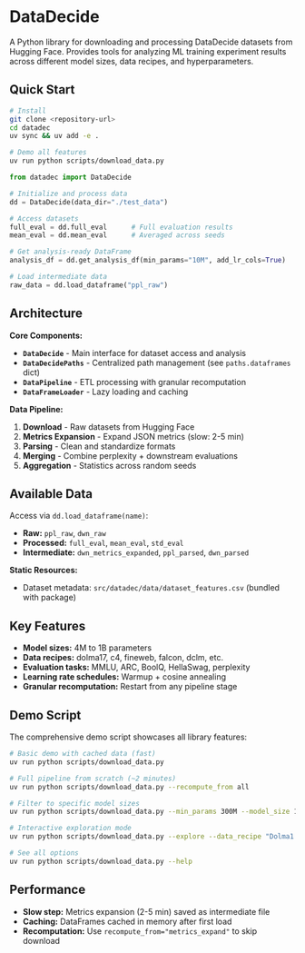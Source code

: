 # DataDecide

A Python library for downloading and processing DataDecide datasets from Hugging Face. Provides tools for analyzing ML training experiment results across different model sizes, data recipes, and hyperparameters.

## Quick Start

```bash
# Install
git clone <repository-url>
cd datadec
uv sync && uv add -e .

# Demo all features
uv run python scripts/download_data.py
```

```python
from datadec import DataDecide

# Initialize and process data
dd = DataDecide(data_dir="./test_data")

# Access datasets
full_eval = dd.full_eval      # Full evaluation results
mean_eval = dd.mean_eval      # Averaged across seeds

# Get analysis-ready DataFrame
analysis_df = dd.get_analysis_df(min_params="10M", add_lr_cols=True)

# Load intermediate data
raw_data = dd.load_dataframe("ppl_raw")
```

## Architecture

**Core Components:**
- **`DataDecide`** - Main interface for dataset access and analysis
- **`DataDecidePaths`** - Centralized path management (see `paths.dataframes` dict)
- **`DataPipeline`** - ETL processing with granular recomputation
- **`DataFrameLoader`** - Lazy loading and caching

**Data Pipeline:**
1. **Download** - Raw datasets from Hugging Face
2. **Metrics Expansion** - Expand JSON metrics (slow: 2-5 min)
3. **Parsing** - Clean and standardize formats
4. **Merging** - Combine perplexity + downstream evaluations
5. **Aggregation** - Statistics across random seeds

## Available Data

Access via `dd.load_dataframe(name)`:
- **Raw:** `ppl_raw`, `dwn_raw`
- **Processed:** `full_eval`, `mean_eval`, `std_eval`
- **Intermediate:** `dwn_metrics_expanded`, `ppl_parsed`, `dwn_parsed`

**Static Resources:**
- Dataset metadata: `src/datadec/data/dataset_features.csv` (bundled with package)

## Key Features

- **Model sizes:** 4M to 1B parameters
- **Data recipes:** dolma17, c4, fineweb, falcon, dclm, etc.
- **Evaluation tasks:** MMLU, ARC, BoolQ, HellaSwag, perplexity
- **Learning rate schedules:** Warmup + cosine annealing
- **Granular recomputation:** Restart from any pipeline stage

## Demo Script

The comprehensive demo script showcases all library features:

```bash
# Basic demo with cached data (fast)
uv run python scripts/download_data.py

# Full pipeline from scratch (~2 minutes)  
uv run python scripts/download_data.py --recompute_from all

# Filter to specific model sizes
uv run python scripts/download_data.py --min_params 300M --model_size 1B

# Interactive exploration mode
uv run python scripts/download_data.py --explore --data_recipe "Dolma1.7"

# See all options
uv run python scripts/download_data.py --help
```

## Performance

- **Slow step:** Metrics expansion (2-5 min) saved as intermediate file
- **Caching:** DataFrames cached in memory after first load  
- **Recomputation:** Use `recompute_from="metrics_expand"` to skip download